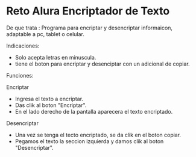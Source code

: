 <h1>Reto Alura Encriptador de Texto</h1>

De que trata : Programa para encriptar y desencriptar informaicon, adaptable a pc, tablet o celular.

Indicaciones: 
- Solo acepta letras en minuscula.
- tiene el boton para encriptar y desenciptar con un adicional de copiar.

Funciones: 

Encriptar 
- Ingresa el texto a encriptar.
- Das clik al boton "Encriptar".
- En el lado derecho de la pantalla aparecera el texto encriptado.

Desencriptar
- Una vez se tenga el tecto encriptado, se da clik en el boton copiar.
- Pegamos el texto la seccion izquierda y damos clik al boton "Desencriptar".
